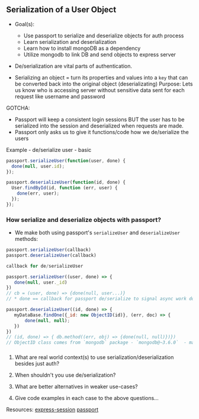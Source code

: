 ## Serialization of a User Object

- Goal(s):
    * Use passport to serialize and deserialize objects for auth process
    * Learn serialization and deserialization
    * Learn how to install mongoDB as a dependency
    * Utilize mongodb to link DB and send objects to express server


- De/serialization are vital parts of authentication. 
- Serializing an object = turn its properties and values into a `key` that can be converted back into the original object (deserializating)
 Purpose: Lets us know who is accessing server without sensitive data sent for each request like username and password

GOTCHA:
- Passport will keep a consistent login sessions BUT the user has to be serialized into the session and deserialized when requests are made. 
- Passport only asks us to give it functions/code how we de/serialize the users

Example - de/serialize user - basic
```js
passport.serializeUser(function(user, done) {
  done(null, user.id);
});

passport.deserializeUser(function(id, done) {
  User.findById(id, function (err, user) {
    done(err, user);
  });
});
```

 ### How serialize and deserialize objects with passport?

 - We make both using passport's `serializeUser` and `deserializeUser` methods:

 ```js
 passport.serializeUser(callback)
 passport.deserializeUser(callback)

 callback for de/serializeUser

 passport.serializeUser((user, done) => {
    done(null, user._id)
 })
// cb = (user, done) => {done(null, user...)}
 // * done == callback for passport de/serialize to signal async work done

passport.deserializeUser((id, done) => {
    myDataBase.findOne({_id: new ObjectID(id)}, (err, doc) => {
        done(null, null); 
    })
})
// (id, done) => { db.method((err, obj) => {done(null, null)})})
// ObjectID class comes from `mongodb` package - `mongodb@~3.6.0`  - make sure to install it and import ObjectID from mongodb package!
 ```

###


1. What are real world context(s) to use serialization/deserialization besides just auth?

2. When shouldn't you use de/serialization?

3. What are better alternatives in weaker use-cases?

4. Give code examples in each case to the above questions...


Resources: 
[express-session](https://www.npmjs.com/package/express-session)
[passport](https://www.npmjs.com/package/passport)